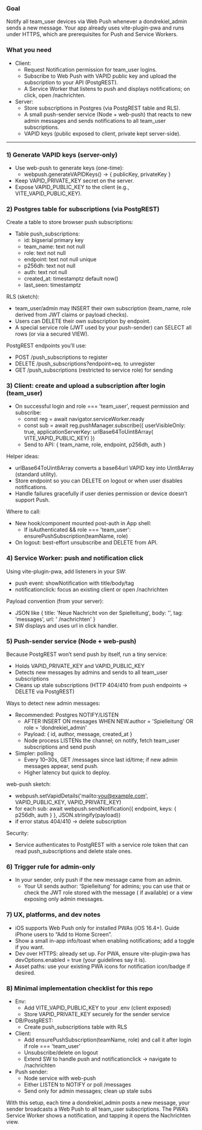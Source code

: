### Goal

Notify all team_user devices via Web Push whenever a dondrekiel_admin sends a new message. Your app already uses
vite-plugin-pwa and runs under HTTPS, which are prerequisites for Push and Service Workers.

### What you need

- Client:
    - Request Notification permission for team_user logins.
    - Subscribe to Web Push with VAPID public key and upload the subscription to your API (PostgREST).
    - A Service Worker that listens to push and displays notifications; on click, open /nachrichten.
- Server:
    - Store subscriptions in Postgres (via PostgREST table and RLS).
    - A small push-sender service (Node + web-push) that reacts to new admin messages and sends notifications to all
      team_user subscriptions.
    - VAPID keys (public exposed to client, private kept server-side).

---

### 1) Generate VAPID keys (server-only)

- Use web-push to generate keys (one-time):
    - webpush.generateVAPIDKeys() → { publicKey, privateKey }
- Keep VAPID_PRIVATE_KEY secret on the server.
- Expose VAPID_PUBLIC_KEY to the client (e.g., VITE_VAPID_PUBLIC_KEY).

### 2) Postgres table for subscriptions (via PostgREST)

Create a table to store browser push subscriptions:

- Table push_subscriptions:
    - id: bigserial primary key
    - team_name: text not null
    - role: text not null
    - endpoint: text not null unique
    - p256dh: text not null
    - auth: text not null
    - created_at: timestamptz default now()
    - last_seen: timestamptz

RLS (sketch):

- team_user/admin may INSERT their own subscription (team_name, role derived from JWT claims or payload checks).
- Users can DELETE their own subscription by endpoint.
- A special service role (JWT used by your push-sender) can SELECT all rows (or via a secured VIEW).

PostgREST endpoints you’ll use:

- POST /push_subscriptions to register
- DELETE /push_subscriptions?endpoint=eq.<urlencoded-endpoint> to unregister
- GET /push_subscriptions (restricted to service role) for sending

### 3) Client: create and upload a subscription after login (team_user)

- On successful login and role === 'team_user', request permission and subscribe:
    - const reg = await navigator.serviceWorker.ready
    - const sub = await reg.pushManager.subscribe({ userVisibleOnly: true, applicationServerKey: urlBase64ToUint8Array(
      VITE_VAPID_PUBLIC_KEY) })
    - Send to API: { team_name, role, endpoint, p256dh, auth }

Helper ideas:

- urlBase64ToUint8Array converts a base64url VAPID key into Uint8Array (standard utility).
- Store endpoint so you can DELETE on logout or when user disables notifications.
- Handle failures gracefully if user denies permission or device doesn’t support Push.

Where to call:

- New hook/component mounted post-auth in App shell:
    - If isAuthenticated && role === 'team_user': ensurePushSubscription(teamName, role)
- On logout: best-effort unsubscribe and DELETE from API.

### 4) Service Worker: push and notification click

Using vite-plugin-pwa, add listeners in your SW:

- push event: showNotification with title/body/tag
- notificationclick: focus an existing client or open /nachrichten

Payload convention (from your server):

- JSON like { title: 'Neue Nachricht von der Spielleitung', body: '<truncated message>', tag: 'messages', url: '
  /nachrichten' }
- SW displays and uses url in click handler.

### 5) Push-sender service (Node + web-push)

Because PostgREST won’t send push by itself, run a tiny service:

- Holds VAPID_PRIVATE_KEY and VAPID_PUBLIC_KEY
- Detects new messages by admins and sends to all team_user subscriptions
- Cleans up stale subscriptions (HTTP 404/410 from push endpoints → DELETE via PostgREST)

Ways to detect new admin messages:

- Recommended: Postgres NOTIFY/LISTEN
    - AFTER INSERT ON messages WHEN NEW.author = 'Spielleitung' OR role = 'dondrekiel_admin'
    - Payload: { id, author, message, created_at }
    - Node process LISTENs the channel; on notify, fetch team_user subscriptions and send push
- Simpler: polling
    - Every 10–30s, GET /messages since last id/time; if new admin messages appear, send push.
    - Higher latency but quick to deploy.

web-push sketch:

- webpush.setVapidDetails('mailto:you@example.com', VAPID_PUBLIC_KEY, VAPID_PRIVATE_KEY)
- for each sub: await webpush.sendNotification({ endpoint, keys: { p256dh, auth } }, JSON.stringify(payload))
- if error status 404/410 → delete subscription

Security:

- Service authenticates to PostgREST with a service role token that can read push_subscriptions and delete stale ones.

### 6) Trigger rule for admin-only

- In your sender, only push if the new message came from an admin.
    - Your UI sends author: 'Spielleitung' for admins; you can use that or check the JWT role stored with the message (
      if available) or a view exposing only admin messages.

### 7) UX, platforms, and dev notes

- iOS supports Web Push only for installed PWAs (iOS 16.4+). Guide iPhone users to “Add to Home Screen”.
- Show a small in-app info/toast when enabling notifications; add a toggle if you want.
- Dev over HTTPS: already set up. For PWA, ensure vite-plugin-pwa has devOptions.enabled = true (your guidelines say it
  is).
- Asset paths: use your existing PWA icons for notification icon/badge if desired.

### 8) Minimal implementation checklist for this repo

- Env:
    - Add VITE_VAPID_PUBLIC_KEY to your .env (client exposed)
    - Store VAPID_PRIVATE_KEY securely for the sender service
- DB/PostgREST:
    - Create push_subscriptions table with RLS
- Client:
    - Add ensurePushSubscription(teamName, role) and call it after login if role === 'team_user'
    - Unsubscribe/delete on logout
    - Extend SW to handle push and notificationclick → navigate to /nachrichten
- Push sender:
    - Node service with web-push
    - Either LISTEN to NOTIFY or poll /messages
    - Send only for admin messages; clean up stale subs

With this setup, each time a dondrekiel_admin posts a new message, your sender broadcasts a Web Push to all team_user
subscriptions. The PWA’s Service Worker shows a notification, and tapping it opens the Nachrichten view.